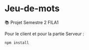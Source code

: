 # Jeu-de-mots
:books: Projet Semestre 2 FILA1

Pour le client et pour la partie Serveur : 

`npm install`
